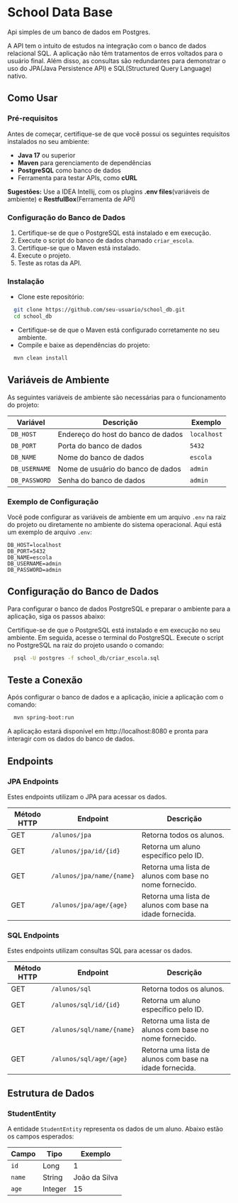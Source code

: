 # School Data Base
Api simples de um banco de dados em Postgres.

A API tem o intuito de estudos na integração com o banco de dados relacional SQL.
A aplicação não têm tratamentos de erros voltados para o usuário final.
Além disso, as consultas são redundantes para demonstrar o uso do
JPA(Java Persistence API) e SQL(Structured Query Language) nativo. 

## Como Usar

### Pré-requisitos
Antes de começar, certifique-se de que você possui os seguintes requisitos instalados no seu ambiente:
- **Java 17** ou superior
- **Maven** para gerenciamento de dependências
- **PostgreSQL** como banco de dados
- Ferramenta para testar APIs, como **cURL**

**Sugestões:** Use a IDEA Intellij, 
com os plugins **.env files**(variáveis de ambiente) e **RestfulBox**(Ferramenta de API)

### Configuração do Banco de Dados
1. Certifique-se de que o PostgreSQL está instalado e em execução.
2. Execute o script do banco de dados chamado `criar_escola`.
3. Certifique-se que o Maven está instalado.
4. Execute o projeto.
5. Teste as rotas da API.

### Instalação
- Clone este repositório:
```bash
  git clone https://github.com/seu-usuario/school_db.git
  cd school_db
```
- Certifique-se de que o Maven está configurado corretamente no seu ambiente.
- Compile e baixe as dependências do projeto:
```bash
  mvn clean install
```

## Variáveis de Ambiente

As seguintes variáveis de ambiente são necessárias para o funcionamento do projeto:

| Variável       | Descrição                          | Exemplo     |
|----------------|------------------------------------|-------------|
| `DB_HOST`      | Endereço do host do banco de dados | `localhost` |
| `DB_PORT`      | Porta do banco de dados            | `5432`      |
| `DB_NAME`      | Nome do banco de dados             | `escola`    |
| `DB_USERNAME`  | Nome de usuário do banco de dados  | `admin`     |
| `DB_PASSWORD`  | Senha do banco de dados            | `admin`     |

### Exemplo de Configuração

Você pode configurar as variáveis de ambiente em um arquivo `.env` na raiz do projeto ou diretamente no ambiente do sistema operacional. Aqui está um exemplo de arquivo `.env`:

```env
DB_HOST=localhost
DB_PORT=5432
DB_NAME=escola
DB_USERNAME=admin
DB_PASSWORD=admin
```
## Configuração do Banco de Dados

Para configurar o banco de dados PostgreSQL e preparar o ambiente para a aplicação, siga os passos abaixo:

Certifique-se de que o PostgreSQL está instalado e em execução no seu ambiente. 
Em seguida, acesse o terminal do PostgreSQL.
Execute o script no PostgreSQL na raiz do projeto usando o comando:
```bash
  psql -U postgres -f school_db/criar_escola.sql
```
## Teste a Conexão

Após configurar o banco de dados e a aplicação, inicie a aplicação com o comando:
```bash
  mvn spring-boot:run
```
A aplicação estará disponível em http://localhost:8080 e pronta para interagir com os dados do banco de dados.

## Endpoints

### **JPA Endpoints**
Estes endpoints utilizam o JPA para acessar os dados.

| Método HTTP | Endpoint                  | Descrição                                                |
|-------------|---------------------------|----------------------------------------------------------|
| GET         | `/alunos/jpa`             | Retorna todos os alunos.                                 |
| GET         | `/alunos/jpa/id/{id}`     | Retorna um aluno específico pelo ID.                     |
| GET         | `/alunos/jpa/name/{name}` | Retorna uma lista de alunos com base no nome fornecido.  |
| GET         | `/alunos/jpa/age/{age}`   | Retorna uma lista de alunos com base na idade fornecida. |

### **SQL Endpoints**
Estes endpoints utilizam consultas SQL para acessar os dados.

| Método HTTP | Endpoint                  | Descrição                                                 |
|-------------|---------------------------|-----------------------------------------------------------|
| GET         | `/alunos/sql`             | Retorna todos os alunos.                                  |
| GET         | `/alunos/sql/id/{id}`     | Retorna um aluno específico pelo ID.                      |
| GET         | `/alunos/sql/name/{name}` | Retorna uma lista de alunos com base no nome fornecido.   |
| GET         | `/alunos/sql/age/{age}`   | Retorna uma lista de alunos com base na idade fornecida.  |

## Estrutura de Dados

### **StudentEntity**
A entidade `StudentEntity` representa os dados de um aluno. Abaixo estão os campos esperados:

| Campo   | Tipo       | Exemplo       |
|---------|------------|---------------|
| `id`    | Long       | 1             |
| `name`  | String     | João da Silva |
| `age`   | Integer    | 15            |